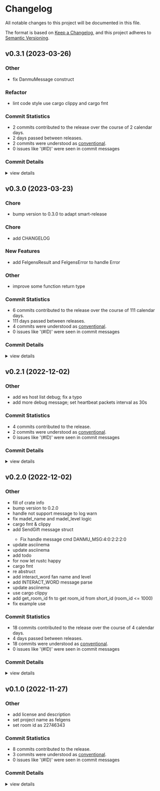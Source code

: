 # Changelog

All notable changes to this project will be documented in this file.

The format is based on [Keep a Changelog](https://keepachangelog.com/en/1.0.0/),
and this project adheres to [Semantic Versioning](https://semver.org/spec/v2.0.0.html).

## v0.3.1 (2023-03-26)

### Other

 - <csr-id-6f9adf600c9d8ae791c7f35ecbc85b003bfc7513/> fix DanmuMessage construct

### Refactor

 - <csr-id-d3d0a9c8eb7576b6642ec9ff590fd398352d628f/> lint code style use cargo clippy and cargo fmt

### Commit Statistics

<csr-read-only-do-not-edit/>

 - 2 commits contributed to the release over the course of 2 calendar days.
 - 2 days passed between releases.
 - 2 commits were understood as [conventional](https://www.conventionalcommits.org).
 - 0 issues like '(#ID)' were seen in commit messages

### Commit Details

<csr-read-only-do-not-edit/>

<details><summary>view details</summary>

 * **Uncategorized**
    - Fix DanmuMessage construct ([`6f9adf6`](https://github.com/eatradish/felgens/commit/6f9adf600c9d8ae791c7f35ecbc85b003bfc7513))
    - Lint code style use cargo clippy and cargo fmt ([`d3d0a9c`](https://github.com/eatradish/felgens/commit/d3d0a9c8eb7576b6642ec9ff590fd398352d628f))
</details>

## v0.3.0 (2023-03-23)

<csr-id-5a78577310a1064ae8f28de80ea076108fbc8d96/>
<csr-id-d9f55d7e5bf119c4bbfd7858551433a6842085ff/>
<csr-id-0169528a898b968ff732e77b2e630ebf00a55a92/>

### Chore

 - <csr-id-5a78577310a1064ae8f28de80ea076108fbc8d96/> bump version to 0.3.0 to adapt smart-release

### Chore

 - <csr-id-0169528a898b968ff732e77b2e630ebf00a55a92/> add CHANGELOG

### New Features

 - <csr-id-99c4b1ad8a7a63430e64634c74015f3b220c6f1d/> add FelgensResult and FelgensError to handle Error

### Other

 - <csr-id-d9f55d7e5bf119c4bbfd7858551433a6842085ff/> improve some function return type

### Commit Statistics

<csr-read-only-do-not-edit/>

 - 6 commits contributed to the release over the course of 111 calendar days.
 - 111 days passed between releases.
 - 4 commits were understood as [conventional](https://www.conventionalcommits.org).
 - 0 issues like '(#ID)' were seen in commit messages

### Commit Details

<csr-read-only-do-not-edit/>

<details><summary>view details</summary>

 * **Uncategorized**
    - Bump felgens v0.3.0 ([`a30d659`](https://github.com/eatradish/felgens/commit/a30d65971ea5c2bb899450966b701d49071fe58c))
    - Add CHANGELOG ([`0169528`](https://github.com/eatradish/felgens/commit/0169528a898b968ff732e77b2e630ebf00a55a92))
    - Bump version to 0.3.0 to adapt smart-release ([`5a78577`](https://github.com/eatradish/felgens/commit/5a78577310a1064ae8f28de80ea076108fbc8d96))
    - Add FelgensResult and FelgensError to handle Error ([`99c4b1a`](https://github.com/eatradish/felgens/commit/99c4b1ad8a7a63430e64634c74015f3b220c6f1d))
    - Improve some function return type ([`d9f55d7`](https://github.com/eatradish/felgens/commit/d9f55d7e5bf119c4bbfd7858551433a6842085ff))
    - (cargo-release) start next development iteration 0.2.2-alpha.0 ([`52740cc`](https://github.com/eatradish/felgens/commit/52740ccda712426741ff4f4b0e569bfaa154d994))
</details>

## v0.2.1 (2022-12-02)

<csr-id-b8776185f03e159148dbe421b82467085dc1c158/>
<csr-id-c12ab314cf6bcfa9ccd577e311cd1d5e6dbf3f10/>

### Other

 - <csr-id-b8776185f03e159148dbe421b82467085dc1c158/> add ws host list debug; fix a typo
 - <csr-id-c12ab314cf6bcfa9ccd577e311cd1d5e6dbf3f10/> add more debug message; set heartbeat packets interval as 30s

### Commit Statistics

<csr-read-only-do-not-edit/>

 - 4 commits contributed to the release.
 - 2 commits were understood as [conventional](https://www.conventionalcommits.org).
 - 0 issues like '(#ID)' were seen in commit messages

### Commit Details

<csr-read-only-do-not-edit/>

<details><summary>view details</summary>

 * **Uncategorized**
    - (cargo-release) version 0.2.1 ([`a040db2`](https://github.com/eatradish/felgens/commit/a040db2ccfda5ae260acd8f9a015a4378d4666b6))
    - Add ws host list debug; fix a typo ([`b877618`](https://github.com/eatradish/felgens/commit/b8776185f03e159148dbe421b82467085dc1c158))
    - Add more debug message; set heartbeat packets interval as 30s ([`c12ab31`](https://github.com/eatradish/felgens/commit/c12ab314cf6bcfa9ccd577e311cd1d5e6dbf3f10))
    - (cargo-release) start next development iteration 0.2.1-alpha.0 ([`f7f66db`](https://github.com/eatradish/felgens/commit/f7f66db1654f75fe684310f30eb453db87dfa6d7))
</details>

## v0.2.0 (2022-12-02)

<csr-id-5abb07f2e604dc89bfbf7f30d1bb8ba5883f89d8/>
<csr-id-0291161e01e4a17da8cfb10d2d345e217544c8b5/>
<csr-id-c0c87fc56de8d3c4e33893a64810282f328a5a60/>
<csr-id-76f9f2588b69cf75676957eecd0376b76639be13/>
<csr-id-01f8787267592ead8ac950c76a30c0a3dd0e7746/>
<csr-id-eb1f42170f6a19eeeec1ee697a79f6cdd7a12ac5/>
<csr-id-848c4e86aeef979ffe4f2b6837cce07f54bd8103/>
<csr-id-78341b6c79a7d8fdc8f15f9e3264d9b50130ae01/>
<csr-id-922a2ffa23614b812e5cb1e6eb99c6dab67da777/>
<csr-id-cbf2a83e38c3c23bb7b9963beaf8b580f22774db/>
<csr-id-bddb0d01c02c28d61079b1e9c614fbe277741e80/>
<csr-id-2b4ff419b5d27d84c0a27dd5e8c40afe66334953/>
<csr-id-8b4e1658ba3d84eeb9cf787a52e44d41a30d3269/>
<csr-id-ba4a2578de362cfcd5ce43c990ceb75df42ec355/>
<csr-id-8f0396e9cb747e63b2ea98562c937cd93c08e888/>
<csr-id-bb99b7a8780ffafff218c599eec9f7fdf9ed6dea/>
<csr-id-50f16fed781c1217e343150b74842137708b20c3/>
<csr-id-539a1e05c06dcdfb4f224018b5632c46b7963546/>

### Other

 - <csr-id-5abb07f2e604dc89bfbf7f30d1bb8ba5883f89d8/> fill of crate info
 - <csr-id-0291161e01e4a17da8cfb10d2d345e217544c8b5/> bump version to 0.2.0
 - <csr-id-c0c87fc56de8d3c4e33893a64810282f328a5a60/> handle not support message to log warn
 - <csr-id-76f9f2588b69cf75676957eecd0376b76639be13/> fix madel_name and madel_level logic
 - <csr-id-01f8787267592ead8ac950c76a30c0a3dd0e7746/> cargo fmt & clippy
 - <csr-id-eb1f42170f6a19eeeec1ee697a79f6cdd7a12ac5/> add SendGift message struct
   - Fix handle message cmd DANMU_MSG:4:0:2:2:2:0
 - <csr-id-848c4e86aeef979ffe4f2b6837cce07f54bd8103/> update asciinema
 - <csr-id-78341b6c79a7d8fdc8f15f9e3264d9b50130ae01/> update asciinema
 - <csr-id-922a2ffa23614b812e5cb1e6eb99c6dab67da777/> add todo
 - <csr-id-cbf2a83e38c3c23bb7b9963beaf8b580f22774db/> for now let rustc happy
 - <csr-id-bddb0d01c02c28d61079b1e9c614fbe277741e80/> cargo fmt
 - <csr-id-2b4ff419b5d27d84c0a27dd5e8c40afe66334953/> re abstruct
 - <csr-id-8b4e1658ba3d84eeb9cf787a52e44d41a30d3269/> add interact_word fan name and level
 - <csr-id-ba4a2578de362cfcd5ce43c990ceb75df42ec355/> add INTERACT_WORD message parse
 - <csr-id-8f0396e9cb747e63b2ea98562c937cd93c08e888/> update asciinema
 - <csr-id-bb99b7a8780ffafff218c599eec9f7fdf9ed6dea/> use cargo clippy
 - <csr-id-50f16fed781c1217e343150b74842137708b20c3/> add get_room_id fn to get room_id from short_id (room_id <= 1000)
 - <csr-id-539a1e05c06dcdfb4f224018b5632c46b7963546/> fix example use

### Commit Statistics

<csr-read-only-do-not-edit/>

 - 18 commits contributed to the release over the course of 4 calendar days.
 - 4 days passed between releases.
 - 18 commits were understood as [conventional](https://www.conventionalcommits.org).
 - 0 issues like '(#ID)' were seen in commit messages

### Commit Details

<csr-read-only-do-not-edit/>

<details><summary>view details</summary>

 * **Uncategorized**
    - Fill of crate info ([`5abb07f`](https://github.com/eatradish/felgens/commit/5abb07f2e604dc89bfbf7f30d1bb8ba5883f89d8))
    - Bump version to 0.2.0 ([`0291161`](https://github.com/eatradish/felgens/commit/0291161e01e4a17da8cfb10d2d345e217544c8b5))
    - Handle not support message to log warn ([`c0c87fc`](https://github.com/eatradish/felgens/commit/c0c87fc56de8d3c4e33893a64810282f328a5a60))
    - Fix madel_name and madel_level logic ([`76f9f25`](https://github.com/eatradish/felgens/commit/76f9f2588b69cf75676957eecd0376b76639be13))
    - Cargo fmt & clippy ([`01f8787`](https://github.com/eatradish/felgens/commit/01f8787267592ead8ac950c76a30c0a3dd0e7746))
    - Add SendGift message struct ([`eb1f421`](https://github.com/eatradish/felgens/commit/eb1f42170f6a19eeeec1ee697a79f6cdd7a12ac5))
    - Update asciinema ([`848c4e8`](https://github.com/eatradish/felgens/commit/848c4e86aeef979ffe4f2b6837cce07f54bd8103))
    - Update asciinema ([`78341b6`](https://github.com/eatradish/felgens/commit/78341b6c79a7d8fdc8f15f9e3264d9b50130ae01))
    - Add todo ([`922a2ff`](https://github.com/eatradish/felgens/commit/922a2ffa23614b812e5cb1e6eb99c6dab67da777))
    - For now let rustc happy ([`cbf2a83`](https://github.com/eatradish/felgens/commit/cbf2a83e38c3c23bb7b9963beaf8b580f22774db))
    - Cargo fmt ([`bddb0d0`](https://github.com/eatradish/felgens/commit/bddb0d01c02c28d61079b1e9c614fbe277741e80))
    - Re abstruct ([`2b4ff41`](https://github.com/eatradish/felgens/commit/2b4ff419b5d27d84c0a27dd5e8c40afe66334953))
    - Add interact_word fan name and level ([`8b4e165`](https://github.com/eatradish/felgens/commit/8b4e1658ba3d84eeb9cf787a52e44d41a30d3269))
    - Add INTERACT_WORD message parse ([`ba4a257`](https://github.com/eatradish/felgens/commit/ba4a2578de362cfcd5ce43c990ceb75df42ec355))
    - Update asciinema ([`8f0396e`](https://github.com/eatradish/felgens/commit/8f0396e9cb747e63b2ea98562c937cd93c08e888))
    - Use cargo clippy ([`bb99b7a`](https://github.com/eatradish/felgens/commit/bb99b7a8780ffafff218c599eec9f7fdf9ed6dea))
    - Add get_room_id fn to get room_id from short_id (room_id <= 1000) ([`50f16fe`](https://github.com/eatradish/felgens/commit/50f16fed781c1217e343150b74842137708b20c3))
    - Fix example use ([`539a1e0`](https://github.com/eatradish/felgens/commit/539a1e05c06dcdfb4f224018b5632c46b7963546))
</details>

## v0.1.0 (2022-11-27)

<csr-id-5fe800e948e5b78ed4c650d5d83010ae395219a3/>
<csr-id-f341685df4dabab0a55da7f18df91da347900e0a/>
<csr-id-a4e5426314ae9b05a4d1880600a08c82e191e594/>

### Other

 - <csr-id-5fe800e948e5b78ed4c650d5d83010ae395219a3/> add license and description
 - <csr-id-f341685df4dabab0a55da7f18df91da347900e0a/> set project name as felgens
 - <csr-id-a4e5426314ae9b05a4d1880600a08c82e191e594/> set room id as 22746343

### Commit Statistics

<csr-read-only-do-not-edit/>

 - 8 commits contributed to the release.
 - 3 commits were understood as [conventional](https://www.conventionalcommits.org).
 - 0 issues like '(#ID)' were seen in commit messages

### Commit Details

<csr-read-only-do-not-edit/>

<details><summary>view details</summary>

 * **Uncategorized**
    - Add license and description ([`5fe800e`](https://github.com/eatradish/felgens/commit/5fe800e948e5b78ed4c650d5d83010ae395219a3))
    - README, danmu: set project name as felgens ([`befd7e8`](https://github.com/eatradish/felgens/commit/befd7e8c36796cbfc2a3df411466ac7de51d295f))
    - Set project name as felgens ([`f341685`](https://github.com/eatradish/felgens/commit/f341685df4dabab0a55da7f18df91da347900e0a))
    - Update README.md ([`e82feb5`](https://github.com/eatradish/felgens/commit/e82feb58b3b3f074479573aebd6dd00ef16b5a53))
    - Set room id as 22746343 ([`a4e5426`](https://github.com/eatradish/felgens/commit/a4e5426314ae9b05a4d1880600a08c82e191e594))
    - Create README.md ([`4798c8f`](https://github.com/eatradish/felgens/commit/4798c8ffdfa6787ae18fa67501923b2f9b601d0e))
    - Init ([`b541c3c`](https://github.com/eatradish/felgens/commit/b541c3c7f41bd46cfa9df6c567d092214bd3362e))
    - Initial commit ([`7317984`](https://github.com/eatradish/felgens/commit/7317984df520e9f5619ff86f8c49e3531ee2edd2))
</details>

